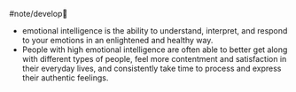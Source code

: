 #note/develop🍃 
- emotional intelligence is the ability to understand, interpret, and respond to your emotions in an enlightened and healthy way.
- People with high emotional intelligence are often able to better get along with different types of people, feel more contentment and satisfaction in their everyday lives, and consistently take time to process and express their authentic feelings.